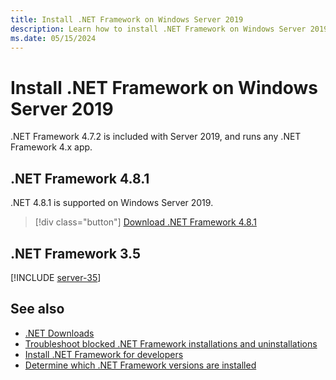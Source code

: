 ```yaml
---
title: Install .NET Framework on Windows Server 2019
description: Learn how to install .NET Framework on Windows Server 2019. .NET Framework 4.7.2 is included, but .NET Framework 4.8.1 can be installed separately.
ms.date: 05/15/2024
---
```


# Install .NET Framework on Windows Server 2019

.NET Framework 4.7.2 is included with Server 2019, and runs any .NET Framework 4.x app.

## .NET Framework 4.8.1

.NET 4.8.1 is supported on Windows Server 2019.

> [!div class="button"]
> [Download .NET Framework 4.8.1](https://dotnet.microsoft.com/download/dotnet-framework/net481)

## .NET Framework 3.5

[!INCLUDE [server-35](includes/server-35.md)]

## See also

- [.NET Downloads](https://dotnet.microsoft.com/download)
- [Troubleshoot blocked .NET Framework installations and uninstallations](troubleshoot-blocked-installations-and-uninstallations.md)
- [Install .NET Framework for developers](guide-for-developers.md)
- [Determine which .NET Framework versions are installed](../migration-guide/how-to-determine-which-versions-are-installed.md)
